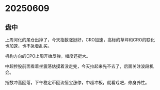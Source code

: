 # 20250609

## 盘中

上周河化的尾仓出掉了，今天指数涨挺好，CRO加速，高标的草坪和CRO的联化也加速，也不急着乱买。

机构方向的CPO上周开始反弹，幅度还挺大。

中超控股前面看着坐震荡估摸着没走完，今天拉起来先不去了，后面关注波段机会。

指数冲高回落，下午稳定币回流恒宝涨停，中超冲板，就看戏吧，修身养性。
